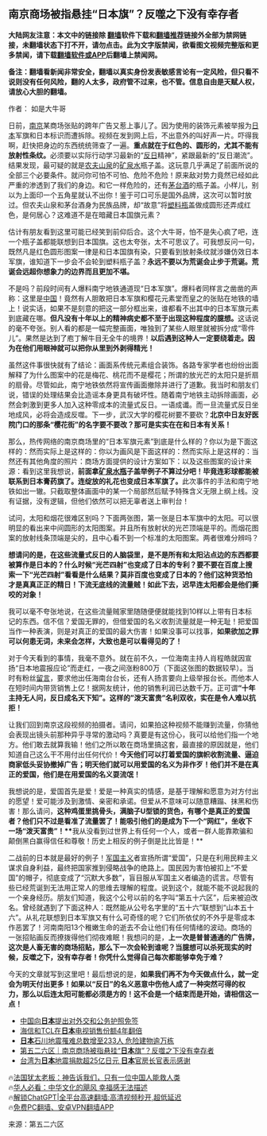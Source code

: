  <!-- 面包屑导航 --> <h2>南京商场被指悬挂“日本旗”？反噬之下没有幸存者</h2> <p class="notice"><b>大陆网友注意：本文中的链接除 <a href="https://github.com/bannedbook/fanqiang" >翻墙</a>软件下载和<a href="https://github.com/killgcd/justmysocks/blob/master/README.md">翻墙推荐</a>链接外全部为禁网链接，未翻墙状态下打不开，请勿点击。此为文字版禁闻，欲看图文视频完整版和更多禁闻，请下载<a href="https://github.com/bannedbook/fanqiang">翻墙软件或APP</a>后翻墙上禁闻网。</p><p>备注：翻墙看新闻非常安全，翻墙以真实身份发表敏感言论有一定风险，但只看不说则没有任何风险，翻的人太多，政府管不过来，也不管。信息自由是天赋人权，请放心大胆的翻墙。</b></p>  <div class="entry"> <p>作者： 如是大牛哥</p> <p id="conimg">日前，<a href="https://www.bannedbook.org/bnews/tag/%e5%8d%97%e4%ba%ac/" class="st_tag internal_tag" rel="tag" title="标签 南京 下的日志">南京</a>某商场张贴的跨年广告又惹上事儿了。因为使用的装饰元素被举报为<a href="https://www.bannedbook.org/bnews/tag/%e6%97%a5%e6%9c%ac/" class="st_tag internal_tag" rel="tag" title="标签 日本 下的日志">日本</a>军旗和日本标识而遭拆除。视频在发到网上后，不出意外的叫好声一片。吓得我啊，赶快把身边的东西统统筛查了一遍。<strong>重点就在于红色的、圆形的，尤其不能有放射性条纹。</strong>必须要以实际行动学习最新的“<a href="https://www.bannedbook.org/bnews/tag/%E5%8F%8D%E6%97%A5/" class="st_tag internal_tag" rel="tag" title="标签 反日 下的日志">反日</a>精神”，紧跟最新的“反日潮流”。结果发现，最可疑的就是<a href="https://www.bannedbook.org/bnews/tag/%E5%86%9C%E5%A4%AB%E5%B1%B1%E6%B3%89/" class="st_tag internal_tag" rel="tag" title="标签 农夫山泉 下的日志">农夫山泉</a>的<a href="https://www.bannedbook.org/bnews/tag/%E7%9F%BF%E6%B3%89%E6%B0%B4/" class="st_tag internal_tag" rel="tag" title="标签 矿泉水 下的日志">矿泉水</a>瓶子盖。这玩意几乎满足了前面所说的全部三个必要条件。就问你可怕不可怕、危险不危险！原来敌对势力竟然已经如此严重的渗透到了我们的身边。和它一样危险的，还有<a href="https://www.bannedbook.org/bnews/tag/%E8%8C%85%E5%8F%B0%E9%85%92/" class="st_tag internal_tag" rel="tag" title="标签 茅台酒 下的日志">茅台酒</a>的瓶子盖。小样儿，别以为上面印一个五角星就认不出你！鉴于可口可乐是国外品牌，这次可以暂时放过。但农夫山泉和茅台酒身为民族品牌，却“故意”将<a href="https://www.bannedbook.org/bnews/tag/%e5%a1%91%e6%96%99%e7%93%b6/" class="st_tag internal_tag" rel="tag" title="标签 塑料瓶 下的日志">塑料瓶</a>盖做成圆形还弄成红色，是何居心？这难道不是在暗藏日本国旗元素？</p> <p>估计有朋友看到这里可能已经笑到前仰后合。这个大牛哥，怕不是失心疯了吧，连一个瓶子盖都能联想到日本国旗。这也太夸张，太不可思议了。可我想反问一句，既然凡是红色圆形图案一律是和日本国旗有染，只要看到放射条纹就涉嫌仿效日本军旗，谁知道下一步会不会轮到塑料瓶子盖？<strong>永远不要以为荒诞会止步于荒诞。荒诞会远超你想象力的边界而且更加不堪。</strong></p> <p>不是吗？前段时间有人爆料南宁地铁通道现“日本军旗”。爆料者同样言之凿凿的声称：这里是<span class='wp_keywordlink_affiliate'><a href="https://www.bannedbook.org/" title="中国" target="_blank">中国</a></span>！竟然有人胆敢把日本军旗和樱花元素堂而皇之的张贴在地铁的墙上！说实话，如果不是刻意的把这一部分框出来，谁都看不出其中的日本军旗元素到底藏在哪。<strong>但凡没有十年以上的精神病史都不至于出现这种程度的臆想。</strong>这话说的毫不夸张。别人看的都是一幅完整画面，唯独到了某些人眼里就被拆分成“零件儿”。果然是达到了庖丁解牛目无全牛的境界！<strong>以后遇到这种人一定要绕着走。因为在他们用眼神就可以把你从里到外剥得精光！</strong></p> <p>虽然这件事很快就有了结论：画面系传统元素组合装饰。各路专家学者也纷纷出面解释了为什么图案中的花是梅花、桃花而不是樱花；所谓的放光芒的太阳只是折扇的扇骨。尽管如此，南宁地铁依然将宣传画面撤除并进行了道歉。我当时和朋友们说，错误的处理结果会比造谣本身更具有破坏性。随着南宁地铁主动拆除画面，必然会刺激到更多人加入这种零成本的流量式反日。一语成谶。而一旦流量式反日坐地成风，必将会造成反噬。下一步，武汉大学的樱花树要不要砍？<strong>北京中日友好医院门口的那条“樱花街”的名字要不要改？那可是实实在在和日本有关系！</strong></p> <p>那么，热传网络的南京商场里的“日本军旗元素”到底是什么样的？你以为是下面这样的：然而实际上是这样的：你以为画风是下面这样的：然而实际上是这样的：当然还有其他角度的照片：商场方面提供的设计方案如下：以及这些图案的设计来源：看到这里我想说，<strong>前面拿<a href="https://www.bannedbook.org/bnews/tag/%E7%9F%BF%E6%B3%89%E6%B0%B4%E7%93%B6/" class="st_tag internal_tag" rel="tag" title="标签 矿泉水瓶 下的日志">矿泉水瓶</a>子盖举例子不算过分吧！毕竟连彩球都能被联系到日本膏药旗了。连绽放的礼花也变成日本军旗了。</strong>此次事件的手法和南宁地铁如出一辙。只截取整体画面中的某一个局部然后赋予特殊含义无限上纲上线。没有证据，没有逻辑，但他们依然可以把无辜者送上审判台！</p> <p>试问，太阳和烟花很难区别吗？下面两张图，第一张是日本军旗中的太阳。可以很明显的看出来中间圆形的太阳图案。并且所有放射状的光芒顶端是平的。而烟花图案的放射线条顶端是尖的，且中心看不到一个标准的太阳图案。两者很难分辨吗？</p> <p><strong>想请问的是，在这些流量式反日的人脑袋里，是不是所有和太阳沾点边的东西都要被算作是日本的？什么时候“光芒四射”也变成了日本的专利？要不要在百度上搜索一下“光芒四射”看看是什么结果？莫非百度也变成了日本的？他们这种货恐怕才是真真正正的精日！下流无底线的流量贼！如此下去，迟早连太阳都会是他们撕咬的对象！</strong></p>  <p>我可以毫不夸张地说，在这些流量贼家里随随便便就能找到10样以上带有日本标记的东西。信不信？爱国无罪的，但借爱国的名义收割流量就是一种无耻！把爱国当作一种表演，则是对真正的爱国的最大伤害！如果没事可以找事，<strong>如果欲加之罪可以何患无词，未来会怎样，大致也是可以看得见的了！</strong></p> <p>对于今天看到的事情，我毫不意外。就在前不久，一位海南主持人肖程皓就因宣扬“日本地震报应论”而走红，一夜之间涨粉800万（下面这张图的数据较早）。当时有粉丝<span class='wp_keywordlink'><a href="https://www.bannedbook.org/bnews/tougao/" title="留言" target="_blank">留言</a></span>，要求他出任海南台台长，还有人扬言要向上级举报台长。而他本人在短时间内带货销售上亿！据网友统计，他的销售利润已达数千万。正可谓<strong>“十年主持无人问，反日成名天下知”。这样的&#8221;泼天富贵&#8221;名利双收，实在是令人难以抗拒！</strong></p> <p>让我们回到南京这段视频的拍摄者。请问，如果拍这种视频不能赚到流量，你猜他会表现出镜头前那种异乎寻常的激动吗？真要是有这份心，我可以给他们指一个地方。他们敢去就算我输！他们之所以敢在商场里搞这套，最直接的原因就是，他们知道自己这么干不用付出任何代价！<strong>今天他们可以打着爱国的旗帜收割流量、逼迫商家低头妥协撤掉广告；明天他们就可以用爱国的名义为非作歹！他们并不是在真正的爱国，他们是在用爱国的名义耍流氓！</strong></p> <p>我想说的是，爱国首先是爱！爱是一种真实的情感，是基于理解和愿意为对方付出的愿望！爱可能涉及到激情、亲密和承诺。但爱从不意味可以随意糟蹋、抹黑和伤害！那么请问，<strong>这种鸡蛋里挑骨头，满脑子U型锁的货色，有哪个是真正的爱国者？他们只不过是看准了流量罢了！能吸引他们的是成为下一个“网红”，坐收下一场“泼天富贵”！**</strong>我从没看到过世界上有任何一个人，或者一群人能靠欺骗和颠倒黑白赢得信任和尊敬！历史上相反的例子倒是比比皆是！**</p>  <p>二战前的日本就是最好的例子！<a href="https://www.bannedbook.org/bnews/tag/%e5%86%9b%e5%9b%bd%e4%b8%bb%e4%b9%89/" class="st_tag internal_tag" rel="tag" title="标签 军国主义 下的日志">军国主义</a>者宣扬所谓“爱国”，只是在利用民粹主义谋求自身利益，最终把国家推到侵略战争的绝路上。国民因为害怕被扣上“不爱国”的帽子，彻底变成了“沉默大多数”，盲目服从军国主义者编造的谎言。尽管有些已经荒诞到无法用正常人的思维去理解的程度。说到这个，就能不能不说起我的一个亲身经历。朋友们知道，我这个公号以前的名字叫“第五十六区”，后来被迫改名。曾经就遇到了下面这种人：既然能从公号名字里的“五十六”联想到“山本五十六”。从礼花联想到日本军旗又有什么可奇怪的呢？它们所依仗的不外乎是零成本作恶罢了！河南南阳13个稚嫩生命的逝去不会让他们有任何情绪的波动。商场的一张招贴画反而撩拨得他们彻夜难眠！我想问的是，<strong>上一次是普普通通的广告牌，这次是人畜无害的商场招贴，那么下一次会轮到谁呢？当臆想可以杀死现实的时候，反噬之下，没有幸存者！你凭什么觉得自己每次都能够幸免于难？</strong></p> <p>今天的文章就写到这里吧！最后想说的是，<strong>如果我们再不为今天做点什么，就一定会为明天付出更多！如果以“反日”的名义恶意中伤他人成了一种突然可得的权力，那么以后连太阳可能都必须是方的！这不会是一个结束而是开始，请相信这一点！</strong></p> <!--<div id="taboola-mid-1"></div>--><ul class='op-related-articles' title='相关阅读'> <li><a href='https://www.bannedbook.org/bnews/itnews/20240123/1991642.html' target='_blank'>中国向<b>日本</b>提出对外交和公务护照免签</a></li> <li><a href='https://www.bannedbook.org/bnews/itnews/20240123/1991641.html' target='_blank'>海信和TCL在<b>日本</b>电视销售份额4年翻倍</a></li> <li><a href='https://www.bannedbook.org/bnews/worldnews/20240123/1991631.html' target='_blank'><b>日本</b>石川地震罹难总数增至233人 危险建物逾万栋</a></li> <li><a href='https://www.bannedbook.org/bnews/baitai/20240123/1991603.html' target='_blank'>第五二六区｜南京商场被指悬挂“<b>日本</b>旗”？反噬之下没有幸存者</a></li> <li><a href='https://www.bannedbook.org/bnews/headline/20240123/1991576.html' target='_blank'>台湾为<b>日本</b>地震捐款超25亿日元 <b>日本</b>官房长官表示感谢</a></li> </ul> <p class="texttj"> 🔥<a href="https://www.bannedbook.org/bnews/ssgc/20230219/1850782.html" target="_blank">法国犹太老板：神告诉我们，只有一位中国人能救人类</a><br/> 🔥<a href="https://www.bannedbook.org/bnews/comments/20220220/1694796.html" target="_blank">华人必看：中华文化的飓风 幸福感无法描述</a><br/> 🔥<a href="https://github.com/bannedbook/fanqiang/wiki/V2ray%E6%9C%BA%E5%9C%BA" target="_blank">解锁ChatGPT|全平台高速翻墙:高清视频秒开,超低延迟</a><br/> 🔥<a href="https://github.com/bannedbook/fanqiang/wiki/%E7%A6%81%E9%97%BB%E7%BD%91%E5%AE%89%E5%8D%93%E7%BF%BB%E5%A2%99%E6%96%B0%E9%97%BBAPP" target="_blank">免费PC翻墙、安卓VPN翻墙APP</a><br/> </p><p class="src-info">来源：第五二六区 </p> <a name='sharetosocial'></a> <div style="margin-bottom:5px;padding-bottom:5px;clear:both"> <div id="archive-pix-1" class="banner-ads"> <!-- AuctionX Display platform tag START --> <div id="27602x728x90x621x_ADSLOT1" clicktrack="%%CLICK_URL_ESC%%"></div>  <!-- AuctionX Display platform tag END --> </div> <div id="archive-pix-2" class="banner-ads"> <!-- AuctionX Display platform tag START --> <div id="27556x300x250x621x_ADSLOT1" clicktrack="%%CLICK_URL_ESC%%" style="margin:0 auto;text-align:center"></div>  <!-- AuctionX Display platform tag END --> </div> </div>  <div id="archive-pix-1" class="banner-ads"> <!-- AuctionX Display platform tag START --> <div id="27603x728x90x621x_ADSLOT1" clicktrack="%%CLICK_URL_ESC%%"></div>  <!-- AuctionX Display platform tag END --> </div> </div><!--END ENTRY--> 
